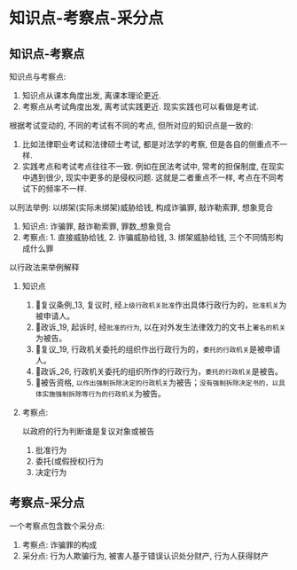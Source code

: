 # 知识点-考察点-采分点

## 知识点-考察点

知识点与考察点:

1. 知识点从课本角度出发, 离课本理论更近.
2. 考察点从考试角度出发, 离考试实践更近. 现实实践也可以看做是考试.

根据考试变动的, 不同的考试有不同的考点, 但所对应的知识点是一致的:

1. 比如法律职业考试和法律硕士考试, 都是对法学的考察, 但是各自的侧重点不一样.
2. 实践考点和考试考点往往不一致. 例如在民法考试中, 常考的担保制度, 在现实中遇到很少, 现实中更多的是侵权问题. 这就是二者重点不一样, 考点在不同考试下的频率不一样.


以刑法举例: 以绑架(实际未绑架)威胁给钱, 构成诈骗罪, 敲诈勒索罪, 想象竞合

1. 知识点: 诈骗罪, 敲诈勒索罪, 罪数_想象竞合
2. 考察点: 1. 直接威胁给钱, 2. 诈骗威胁给钱, 3. 绑架威胁给钱, 三个不同情形构成什么罪

以行政法来举例解释

1. 知识点

    1. 🚪复议条例_13, 复议时, 经`上级行政机关批准`作出具体行政行为的，`批准机关`为被申请人。
    2. 🚪政诉_19, 起诉时, 经`批准的行为`, 以在对外发生法律效力的文书上`署名的机关`为被告。
    3. 🚪复议_19, 行政机关委托的组织作出行政行为的，`委托的行政机关`是被申请人。
    4. 🚪政诉_26, 行政机关委托的组织所作的行政行为，`委托的行政机关`是被告。
    5. 🚪被告资格, `以作出强制拆除决定的行政机关`为被告；`没有强制拆除决定书的，以具体实施强制拆除等行为的行政机关`为被告。

2. 考察点:

    以政府的行为判断谁是复议对象或被告
    1. 批准行为
    2. 委托(或假授权)行为
    3. 决定行为

## 考察点-采分点

一个考察点包含数个采分点:

1. 考察点: 诈骗罪的构成
2. 采分点: 行为人欺骗行为, 被害人基于错误认识处分财产, 行为人获得财产
